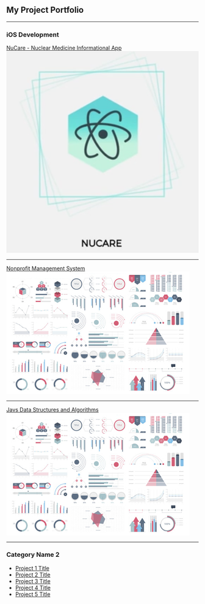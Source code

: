 ## My Project Portfolio

---

### iOS Development

[NuCare - Nuclear Medicine Informational App](/nucare)
<img src="images/NuCare_Logo.png?raw=true"/>

---
[Nonprofit Management System](/pdf/sample_presentation.pdf)
<img src="images/dummy_thumbnail.jpg?raw=true"/>

---
[Javs Data Structures and Algorithms](http://example.com/)
<img src="images/dummy_thumbnail.jpg?raw=true"/>

---

### Category Name 2

- [Project 1 Title](http://example.com/)
- [Project 2 Title](http://example.com/)
- [Project 3 Title](http://example.com/)
- [Project 4 Title](http://example.com/)
- [Project 5 Title](http://example.com/)

